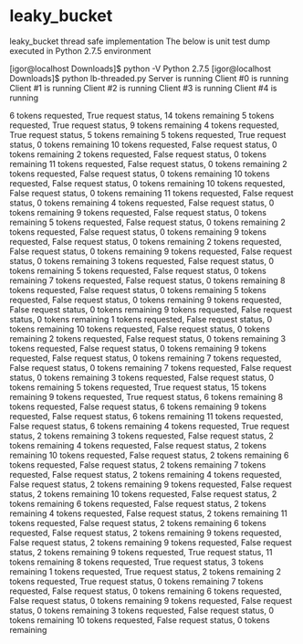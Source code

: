 # leaky_bucket
leaky_bucket thread safe implementation
The below is unit test dump executed in Python 2.7.5 environment

[igor@localhost Downloads]$ python -V
Python 2.7.5
[igor@localhost Downloads]$ python lb-threaded.py
Server is running
Client #0 is running
Client #1 is running
Client #2 is running
Client #3 is running
Client #4 is running

6 tokens requested, True request status, 14 tokens remaining
5 tokens requested, True request status, 9 tokens remaining
4 tokens requested, True request status, 5 tokens remaining
5 tokens requested, True request status, 0 tokens remaining
10 tokens requested, False request status, 0 tokens remaining
2 tokens requested, False request status, 0 tokens remaining
11 tokens requested, False request status, 0 tokens remaining
2 tokens requested, False request status, 0 tokens remaining
10 tokens requested, False request status, 0 tokens remaining
10 tokens requested, False request status, 0 tokens remaining
11 tokens requested, False request status, 0 tokens remaining
4 tokens requested, False request status, 0 tokens remaining
9 tokens requested, False request status, 0 tokens remaining
5 tokens requested, False request status, 0 tokens remaining
2 tokens requested, False request status, 0 tokens remaining
9 tokens requested, False request status, 0 tokens remaining
2 tokens requested, False request status, 0 tokens remaining
9 tokens requested, False request status, 0 tokens remaining
3 tokens requested, False request status, 0 tokens remaining
5 tokens requested, False request status, 0 tokens remaining
7 tokens requested, False request status, 0 tokens remaining
8 tokens requested, False request status, 0 tokens remaining
5 tokens requested, False request status, 0 tokens remaining
9 tokens requested, False request status, 0 tokens remaining
9 tokens requested, False request status, 0 tokens remaining
1 tokens requested, False request status, 0 tokens remaining
10 tokens requested, False request status, 0 tokens remaining
2 tokens requested, False request status, 0 tokens remaining
3 tokens requested, False request status, 0 tokens remaining
9 tokens requested, False request status, 0 tokens remaining
7 tokens requested, False request status, 0 tokens remaining
7 tokens requested, False request status, 0 tokens remaining
3 tokens requested, False request status, 0 tokens remaining
5 tokens requested, True request status, 15 tokens remaining
9 tokens requested, True request status, 6 tokens remaining
8 tokens requested, False request status, 6 tokens remaining
9 tokens requested, False request status, 6 tokens remaining
11 tokens requested, False request status, 6 tokens remaining
4 tokens requested, True request status, 2 tokens remaining
3 tokens requested, False request status, 2 tokens remaining
4 tokens requested, False request status, 2 tokens remaining
10 tokens requested, False request status, 2 tokens remaining
6 tokens requested, False request status, 2 tokens remaining
7 tokens requested, False request status, 2 tokens remaining
4 tokens requested, False request status, 2 tokens remaining
9 tokens requested, False request status, 2 tokens remaining
10 tokens requested, False request status, 2 tokens remaining
6 tokens requested, False request status, 2 tokens remaining
4 tokens requested, False request status, 2 tokens remaining
11 tokens requested, False request status, 2 tokens remaining
6 tokens requested, False request status, 2 tokens remaining
9 tokens requested, False request status, 2 tokens remaining
9 tokens requested, False request status, 2 tokens remaining
9 tokens requested, True request status, 11 tokens remaining
8 tokens requested, True request status, 3 tokens remaining
1 tokens requested, True request status, 2 tokens remaining
2 tokens requested, True request status, 0 tokens remaining
7 tokens requested, False request status, 0 tokens remaining
6 tokens requested, False request status, 0 tokens remaining
9 tokens requested, False request status, 0 tokens remaining
3 tokens requested, False request status, 0 tokens remaining
10 tokens requested, False request status, 0 tokens remaining
